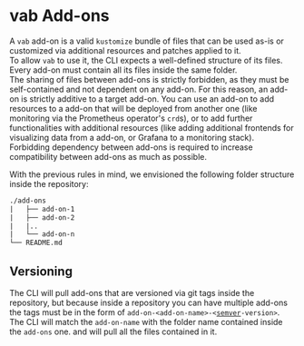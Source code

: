 # vab Add-ons

A `vab` add-on is a valid `kustomize` bundle of files that can be used as-is or customized via additional resources
and patches applied to it.  
To allow `vab` to use it, the CLI expects a well-defined structure of its files. Every add-on must contain all
its files inside the same folder.  
The sharing of files between add-ons is strictly forbidden, as they must be self-contained and not dependent on any
add-on. For this reason, an add-on is strictly additive to a target add-on. You can use an add-on to add resources
to a add-on that will be deployed from another one (like monitoring via the Prometheus operator's `crd`s),
or to add further functionalities with additional resources (like adding additional frontends for visualizing
data from a add-on, or Grafana to a monitoring stack).  
Forbidding dependency between add-ons is required to increase compatibility between add-ons as much as possible.

With the previous rules in mind, we envisioned the following folder structure inside the repository:

```txt
./add-ons
|   ├── add-on-1
|   ├── add-on-2
|   |..
|   └── add-on-n
└── README.md
```

## Versioning

The CLI will pull add-ons that are versioned via git tags inside the repository, but because inside a repository you
can have multiple add-ons the tags must be in the form of `add-on-<add-on-name>-<`[`semver`][semver]`-version>`.  
The CLI will match the `add-on-name` with the folder name contained inside the `add-ons` one. and will pull all
the files contained in it.

[semver]: https://semver.org/spec/v2.0.0.html (semantic versioning v2.0.0 site)
